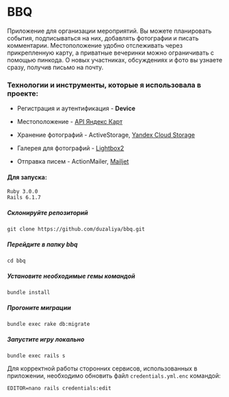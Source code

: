 # BBQ

Приложение для организации мероприятий. Вы можете планировать события, подписываться на них, добавлять фотографии и писать комментарии. Местоположение удобно отслеживать через прикрепленную карту, а приватные вечеринки можно ограничивать с помощью пинкода. О новых участниках, обсуждениях и фото вы узнаете сразу, получив письмо на почту.

### Технологии и инструменты, которые я использовала в проекте:

* Регистрация и аутентификация - **Device**

* Местоположение - [API Яндекс Карт](https://yandex.ru/dev/maps/?p=realty)

* Хранение фотографий - ActiveStorage, [Yandex Cloud Storage](https://cloud.yandex.ru/services/storage)

* Галерея для фотографий - [Lightbox2](https://lokeshdhakar.com/projects/lightbox2/)

* Отправка писем - ActionMailer, [Mailjet](https://www.mailjet.com/)


#### Для запуска:

```
Ruby 3.0.0
Rails 6.1.7
```

##### Склонируйте репозиторий

```
git clone https://github.com/duzaliya/bbq.git
```

##### Перейдите в папку bbq

```
cd bbq
```

##### Установите необходимые гемы командой

```
bundle install
```

##### Прогоните миграции

```
bundle exec rake db:migrate
```

##### Запустите игру локально

```
bundle exec rails s
```

Для корректной работы сторонних сервисов, использованных в приложении, необходимо обновить файл `credentials.yml.enc` командой:

```
EDITOR=nano rails credentials:edit
```
